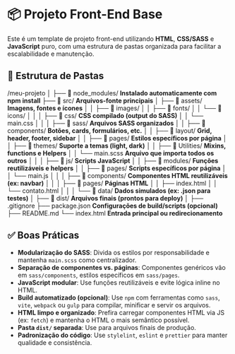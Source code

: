 # 📦 Projeto Front-End Base

Este é um template de projeto front-end utilizando **HTML**, **CSS/SASS** e **JavaScript** puro, com uma estrutura de pastas organizada para facilitar a escalabilidade e manutenção.

## 📁 Estrutura de Pastas

/meu-projeto
│
├── 📁 node_modules/      **Instalado automaticamente com npm install**
├── 📁 src/               **Arquivos-fonte principais**
│ ├── 📁 assets/          **Imagens, fontes e ícones**
│ │ ├── 📁 images/
│ │ ├── 📁 fonts/
│ │ └── 📁 icons/
│ │
│ ├── 📁 css/             **CSS compilado (output do SASS)**
│ │ └── main.css
│ │
│ ├── 📁 sass/            **Arquivos SASS organizados**
│ │ ├── 📁 components/    **Botões, cards, formulários, etc.**
│ │ ├── 📁 layout/        **Grid, header, footer, sidebar**
│ │ ├── 📁 pages/         **Estilos específicos por página**
│ │ ├── 📁 themes/        **Suporte a temas (light, dark)**
│ │ ├── 📁 Utilities/     **Mixins, functions e Helpers**
│ │ └── main.scss         **Arquivo que importa todos os outros**
│ │
│ ├── 📁 js/              **Scripts JavaScript**
│ │ ├── 📁 modules/       **Funções reutilizáveis e helpers**
│ │ ├── 📁 pages/         **Scripts específicos por página**
│ │ └── main.js
│ │
│ ├── 📁 components/      **Componentes HTML reutilizáveis (ex: navbar)**
│ │
│ ├── 📁 pages/           **Páginas HTML**
│ │ ├── index.html
│ │ └── contato.html
│ │
│ └── 📁 data/            **Dados simulados (ex: .json para testes)**
│
├── 📁 dist/              **Arquivos finais (prontos para deploy)**
│
├── .gitignore
├── package.json          **Configurações de build/scripts (opcional)**
├── README.md
└── index.html            **Entrada principal ou redirecionamento**


## ✅ Boas Práticas

- **Modularização do SASS**:                  Divida os estilos por responsabilidade e mantenha `main.scss` como centralizador.
- **Separação de componentes vs. páginas**:   Componentes genéricos vão em `sass/components`, estilos específicos em `sass/pages`.
- **JavaScript modular**:                     Use funções reutilizáveis e evite lógica inline no HTML.
- **Build automatizado (opcional)**:          Use `npm` com ferramentas como `sass`, `vite`, `webpack` ou `gulp` para compilar, minificar e servir os arquivos.
- **HTML limpo e organizado**:                Prefira carregar componentes HTML via JS (ex: `fetch`) e mantenha o HTML o mais semântico possível.
- **Pasta `dist/` separada**:                 Use para arquivos finais de produção.
- **Padronização do código**:                 Use `stylelint`, `eslint` e `prettier` para manter qualidade e consistência.